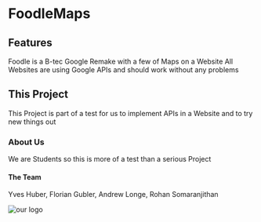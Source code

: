 # FoodleMaps

## Features

Foodle is a B-tec Google Remake with a few of Maps on a Website
All Websites are using Google APIs and should work without any problems

## This Project

This Project is part of a test for us to implement APIs in a Website and to try new things out

### About Us

We are Students so this is more of a test than a serious Project

#### The Team

Yves Huber, Florian Gubler, Andrew Longe, Rohan Somaranjithan

![our logo](https://github.com/YvesHuber/FoodleMaps/tree/images/Logo.png)
